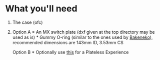 # What you'll need

1. The case (ofc)
2. 
     Option A
           * An MX switch plate (dxf given at the top directory may be used as is)
           * Gummy O-ring (similar to the ones used by [Bakeneko](https://github.com/kkatano/bakeneko-60)), recommended dimensions are 143mm ID, 3.53mm CS
     
     Option B
           * Optionally use [this](https://github.com/EagleVee/keyboards/tree/master/oring-plateless-kit) for a Plateless Experience
